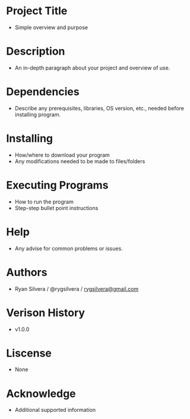 # Project Title
* Simple overview and purpose

# Description
* An in-depth paragraph about your project and overview of use.

# Dependencies
* Describe any prerequisites, libraries, OS version, etc., needed before installing program.

# Installing
* How/where to download your program
* Any modifications needed to be made to files/folders

# Executing Programs
* How to run the program
* Step-step bullet point instructions

# Help
* Any advise for common problems or issues.

# Authors
* Ryan Silvera / @rygsilvera / rygsilvera@gmail.com

# Verison History
* v1.0.0

# Liscense
* None

# Acknowledge
* Additional supported information